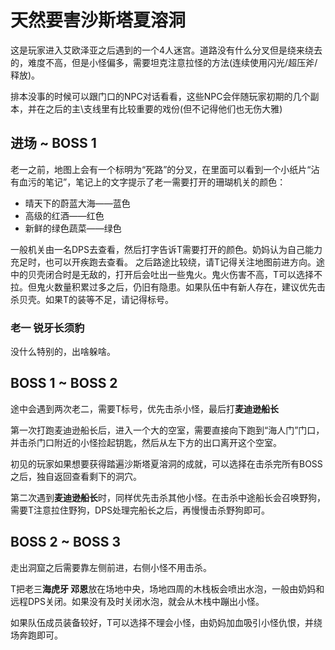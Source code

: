 # 天然要害沙斯塔夏溶洞

这是玩家进入艾欧泽亚之后遇到的一个4人迷宫。道路没有什么分叉但是绕来绕去的，难度不高，但是小怪偏多，需要<Role name="tank" />坦克注意拉怪的方法(连续使用闪光/超压斧/释放)。

排本没事的时候可以跟门口的NPC对话看看，这些NPC会伴随玩家初期的几个副本，并在之后的主\支线里有比较重要的戏份(但不记得他们也无伤大雅)

## 进场 ~ BOSS 1

老一之前，地图上会有一个标明为“死路”的分叉，在里面可以看到一个小纸片“沾有血污的笔记”，笔记上的文字提示了老一需要打开的珊瑚机关的颜色：

* 晴天下的蔚蓝大海——蓝色
* 高级的红酒——红色
* 新鲜的绿色蔬菜——绿色

一般机关由一名<Role name="dps" />DPS去查看，然后打字告诉<Role name="tank" />T需要打开的颜色。<Role name="healer" />奶妈认为自己能力充足时，也可以开疾跑去查看。
之后路途比较绕，请<Role name="tank" />T记得关注地图前进方向。途中的贝壳闭合时是无敌的，打开后会吐出一些鬼火。鬼火伤害不高，T可以选择不拉。但鬼火数量积累过多之后，仍旧有隐患。如果队伍中有新人存在，建议优先击杀贝壳。如果T的装等不足，请记得标号。
### 老一 锐牙长须豹

没什么特别的，出啥躲啥。

## BOSS 1 ~ BOSS 2

途中会遇到两次老二，需要<Role name="tank" />T标号，优先击杀小怪，最后打**麦迪逊船长**

第一次打跑麦迪逊船长后，进入一个大的空室，需要直接向下跑到“海人门”门口，并击杀门口附近的小怪捡起钥匙，然后从左下方的出口离开这个空室。

初见的玩家如果想要获得踏遍沙斯塔夏溶洞的成就，可以选择在击杀完所有BOSS之后，独自返回查看剩下的洞穴。

第二次遇到**麦迪逊船长**时，同样优先击杀其他小怪。在击杀中途船长会召唤野狗，需要<Role name="tank" />T注意拉住野狗，<Role name="dps" />DPS处理完船长之后，再慢慢击杀野狗即可。

## BOSS 2 ~ BOSS 3

走出洞窟之后需要靠左侧前进，右侧小怪不用击杀。

<Role name="tank" />T把老三**海虎牙 邓恩**放在场地中央，场地四周的木栈板会喷出水泡，一般由奶妈和远程DPS关闭。如果没有及时关闭水泡，就会从木栈中蹦出小怪。

如果队伍成员装备较好，T可以选择不理会小怪，由<Role name="healer" />奶妈加血吸引小怪仇恨，并绕场奔跑即可。